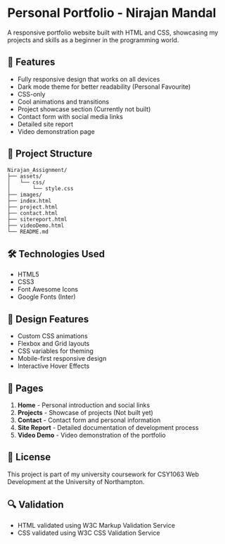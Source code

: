 # Personal Portfolio - Nirajan Mandal

A responsive portfolio website built with HTML and CSS, showcasing my projects and skills as a beginner in the programming world.

## 🚀 Features

- Fully responsive design that works on all devices
- Dark mode theme for better readability (Personal Favourite)
- CSS-only
- Cool animations and transitions
- Project showcase section (Currently not built)
- Contact form with social media links
- Detailed site report
- Video demonstration page

## 📂 Project Structure

```
Nirajan_Assignment/
├── assets/
│   └── css/
│       └── style.css
├── images/
├── index.html
├── project.html
├── contact.html
├── sitereport.html
├── videoDemo.html
└── README.md
```

## 🛠️ Technologies Used

- HTML5
- CSS3
- Font Awesome Icons
- Google Fonts (Inter)

## 🎨 Design Features

- Custom CSS animations
- Flexbox and Grid layouts
- CSS variables for theming
- Mobile-first responsive design
- Interactive Hover Effects

## 📱 Pages

1. **Home** - Personal introduction and social links
2. **Projects** - Showcase of projects (Not built yet)
3. **Contact** - Contact form and personal information
4. **Site Report** - Detailed documentation of development process
5. **Video Demo** - Video demonstration of the portfolio

## 📄 License

This project is part of my university coursework for CSY1063 Web Development at the University of Northampton.


## 🔍 Validation

- HTML validated using W3C Markup Validation Service
- CSS validated using W3C CSS Validation Service